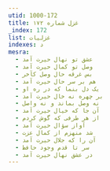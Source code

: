 ```yaml
---
utid: 1000-172
title: غزل شماره ۱۷۲
_index: 172
list: غزلیات
indexes: د
mesra:
  - عشق تو نهال حیرت آمد
  - وصل تو کمال حیرت آمد
  - بس غرقه حال وصل کآخر
  - هم بر سر حال حیرت آمد
  - یک دل بنما که در ره او
  - بر چهره نه خال حیرت آمد
  - نه وصل بماند و نه واصل
  - آن جا که خیال حیرت آمد
  - از هر طرفی که گوش کردم
  - آواز سؤال حیرت آمد
  - شد منهزم از کمال عزت
  - آن را که جلال حیرت آمد
  - سر تا قدم وجود حافظ
  - در عشق نهال حیرت آمد
---
```

